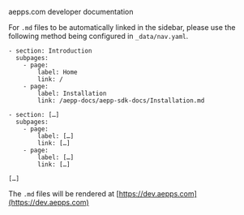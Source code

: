 aepps.com developer documentation

For `.md` files to be automatically linked in the sidebar, please use the following method being configured in `_data/nav.yaml`.

```
- section: Introduction
  subpages:
    - page:
        label: Home
        link: /
    - page:
        label: Installation
        link: /aepp-docs/aepp-sdk-docs/Installation.md

- section: […]
  subpages:
    - page:
        label: […]
        link: […]
    - page:
        label: […]
        link: […]

[…]
```

The `.md` files will be rendered at [https://dev.aepps.com](https://dev.aepps.com)
